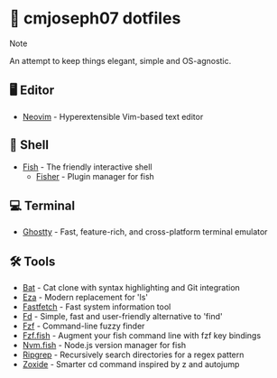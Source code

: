 # 🚀 cmjoseph07 dotfiles

> [!NOTE]
> An attempt to keep things elegant, simple and OS-agnostic.

## 🖥️ Editor

- [Neovim](https://github.com/neovim/neovim) - Hyperextensible Vim-based text editor

## 🐚 Shell

- [Fish](https://github.com/fish-shell/fish-shell) - The friendly interactive shell
  - [Fisher](https://github.com/jorgebucaran/fisher) - Plugin manager for fish

## 💻 Terminal

- [Ghostty](https://github.com/ghostty-org/ghostty) - Fast, feature-rich, and cross-platform terminal emulator

## 🛠️ Tools

- [Bat](https://github.com/sharkdp/bat) - Cat clone with syntax highlighting and Git integration
- [Eza](https://github.com/eza-community/eza) - Modern replacement for 'ls'
- [Fastfetch](https://github.com/fastfetch-cli/fastfetch) - Fast system information tool
- [Fd](https://github.com/sharkdp/fd) - Simple, fast and user-friendly alternative to 'find'
- [Fzf](https://github.com/junegunn/fzf) - Command-line fuzzy finder
- [Fzf.fish](https://github.com/PatrickF1/fzf.fish) - Augment your fish command line with fzf key bindings
- [Nvm.fish](https://github.com/jorgebucaran/nvm.fish) - Node.js version manager for fish
- [Ripgrep](https://github.com/BurntSushi/ripgrep) - Recursively search directories for a regex pattern
- [Zoxide](https://github.com/ajeetdsouza/zoxide) - Smarter cd command inspired by z and autojump
